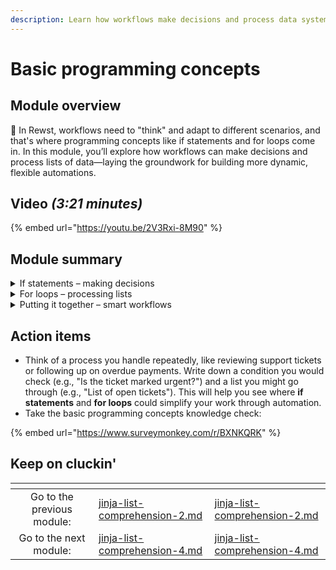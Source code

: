 ```yaml
---
description: Learn how workflows make decisions and process data systematically.
---
```


# Basic programming concepts

## Module overview

:egg: In Rewst, workflows need to "think" and adapt to different scenarios, and that's where programming concepts like if statements and for loops come in. In this module, you’ll explore how workflows can make decisions and process lists of data—laying the groundwork for building more dynamic, flexible automations.

## Video _(3:21 minutes)_

{% embed url="https://youtu.be/2V3Rxi-8M90" %}

## Module summary

<details>

<summary>If statements – making decisions</summary>

An **if statement** allows a workflow to make decisions based on conditions.

Example:

* **If** a support ticket is marked "urgent," then send a priority notification.This helps workflows adapt to different situations, taking specific actions when certain conditions are met.

</details>

<details>

<summary>For loops – processing lists</summary>

A **for loop** goes through a list, one item at a time.

Example:

* **For each ticket in a list**, check its status.

For loops let workflows handle multiple items efficiently without needing to manually check each one.

</details>

<details>

<summary>Putting it together – smart workflows</summary>

If statements and for loops often work together to create dynamic workflows.

Example:

* **For each customer in a list**, check if they have an overdue balance.
* **If** their balance is overdue, follow up.

This combination makes workflows more adaptable, efficient, and capable of handling real-world scenarios automatically.

</details>

## Action items

* Think of a process you handle repeatedly, like reviewing support tickets or following up on overdue payments. Write down a condition you would check (e.g., "Is the ticket marked urgent?") and a list you might go through (e.g., "List of open tickets"). This will help you see where **if statements** and **for loops** could simplify your work through automation.
* Take the basic programming concepts knowledge check:&#x20;

{% embed url="https://www.surveymonkey.com/r/BXNKQRK" %}

## Keep on cluckin'

<table data-card-size="large" data-column-title-hidden data-view="cards" data-full-width="false"><thead><tr><th align="center"></th><th data-type="content-ref"></th><th data-hidden data-card-target data-type="content-ref"></th></tr></thead><tbody><tr><td align="center">Go to the previous module: </td><td><a href="jinja-list-comprehension-2.md">jinja-list-comprehension-2.md</a></td><td><a href="jinja-list-comprehension-2.md">jinja-list-comprehension-2.md</a></td></tr><tr><td align="center">Go to the next module:</td><td><a href="jinja-list-comprehension-4.md">jinja-list-comprehension-4.md</a></td><td><a href="jinja-list-comprehension-4.md">jinja-list-comprehension-4.md</a></td></tr></tbody></table>
